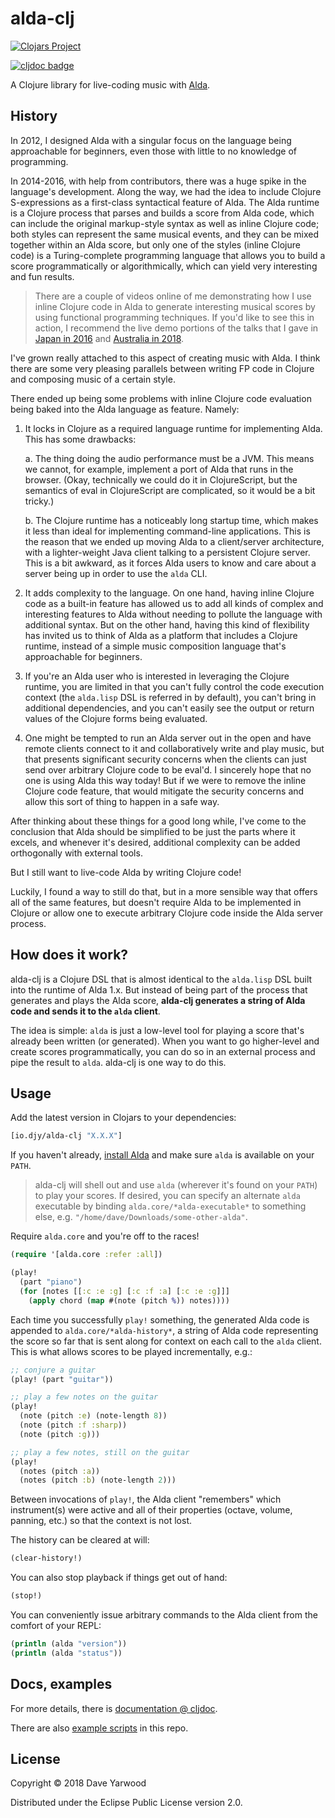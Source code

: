 # alda-clj

[![Clojars Project](https://img.shields.io/clojars/v/io.djy/alda-clj.svg)](https://clojars.org/io.djy/alda-clj)

[![cljdoc badge](https://cljdoc.org/badge/io.djy/alda-clj)](https://cljdoc.org/d/io.djy/alda-clj/0.1.1)

A Clojure library for live-coding music with [Alda](https://alda.io).

## History

In 2012, I designed Alda with a singular focus on the language being
approachable for beginners, even those with little to no knowledge of
programming.

In 2014-2016, with help from contributors, there was a huge spike in the
language's development. Along the way, we had the idea to include Clojure
S-expressions as a first-class syntactical feature of Alda. The Alda runtime is
a Clojure process that parses and builds a score from Alda code, which can
include the original markup-style syntax as well as inline Clojure code; both
styles can represent the same musical events, and they can be mixed together
within an Alda score, but only one of the styles (inline Clojure code) is a
Turing-complete programming language that allows you to build a score
programmatically or algorithmically, which can yield very interesting and fun
results.

> There are a couple of videos online of me demonstrating how I use inline
> Clojure code in Alda to generate interesting musical scores by using
> functional programming techniques. If you'd like to see this in action, I
> recommend the live demo portions of the talks that I gave in [Japan in
> 2016][farm2016] and [Australia in 2018][compose2018].

[farm2016]: https://youtu.be/c5pCFtwO4j8?t=374
[compose2018]: https://youtu.be/7nbBSwopG-E?t=593

I've grown really attached to this aspect of creating music with Alda. I think
there are some very pleasing parallels between writing FP code in Clojure and
composing music of a certain style.

There ended up being some problems with inline Clojure code evaluation being
baked into the Alda language as feature. Namely:

1. It locks in Clojure as a required language runtime for implementing Alda.
   This has some drawbacks:

   a. The thing doing the audio performance must be a JVM. This means we cannot,
      for example, implement a port of Alda that runs in the browser. (Okay,
      technically we could do it in ClojureScript, but the semantics of eval in
      ClojureScript are complicated, so it would be a bit tricky.)

   b. The Clojure runtime has a noticeably long startup time, which makes it
      less than ideal for implementing command-line applications. This is the
      reason that we ended up moving Alda to a client/server architecture, with
      a lighter-weight Java client talking to a persistent Clojure server. This
      is a bit awkward, as it forces Alda users to know and care about a server
      being up in order to use the `alda` CLI.

2. It adds complexity to the language. On one hand, having inline Clojure code
   as a built-in feature has allowed us to add all kinds of complex and
   interesting features to Alda without needing to pollute the language with
   additional syntax. But on the other hand, having this kind of flexibility has
   invited us to think of Alda as a platform that includes a Clojure runtime,
   instead of a simple music composition language that's approachable for
   beginners.

3. If you're an Alda user who is interested in leveraging the Clojure runtime,
   you are limited in that you can't fully control the code execution context
   (the `alda.lisp` DSL is referred in by default), you can't bring in
   additional dependencies, and you can't easily see the output or return values
   of the Clojure forms being evaluated.

4. One might be tempted to run an Alda server out in the open and have remote
   clients connect to it and collaboratively write and play music, but that
   presents significant security concerns when the clients can just send over
   arbitrary Clojure code to be eval'd. I sincerely hope that no one is using
   Alda this way today! But if we were to remove the inline Clojure code
   feature, that would mitigate the security concerns and allow this sort of
   thing to happen in a safe way.

After thinking about these things for a good long while, I've come to the
conclusion that Alda should be simplified to be just the parts where it excels,
and whenever it's desired, additional complexity can be added orthogonally with
external tools.

But I still want to live-code Alda by writing Clojure code!

Luckily, I found a way to still do that, but in a more sensible way that offers
all of the same features, but doesn't require Alda to be implemented in Clojure
or allow one to execute arbitrary Clojure code inside the Alda server process.

## How does it work?

alda-clj is a Clojure DSL that is almost identical to the `alda.lisp` DSL built
into the runtime of Alda 1.x. But instead of being part of the process that
generates and plays the Alda score, **alda-clj generates a string of Alda code
and sends it to the `alda` client**.

The idea is simple: `alda` is just a low-level tool for playing a score that's
already been written (or generated). When you want to go higher-level and create
scores programmatically, you can do so in an external process and pipe the
result to `alda`. alda-clj is one way to do this.

## Usage

Add the latest version in Clojars to your dependencies:

```clojure
[io.djy/alda-clj "X.X.X"]
```

If you haven't already, [install
Alda](https://github.com/alda-lang/alda#installation) and make sure `alda` is
available on your `PATH`.

> alda-clj will shell out and use `alda` (wherever it's found on your `PATH`) to
> play your scores. If desired, you can specify an alternate `alda` executable
> by binding `alda.core/*alda-executable*` to something else, e.g.
> `"/home/dave/Downloads/some-other-alda"`.

Require `alda.core` and you're off to the races!

```clojure
(require '[alda.core :refer :all])

(play!
  (part "piano")
  (for [notes [[:c :e :g] [:c :f :a] [:c :e :g]]]
    (apply chord (map #(note (pitch %)) notes))))
```

Each time you successfully `play!` something, the generated Alda code is
appended to `alda.core/*alda-history*`, a string of Alda code representing the
score so far that is sent along for context on each call to the `alda` client.
This is what allows scores to be played incrementally, e.g.:

```clojure
;; conjure a guitar
(play! (part "guitar"))

;; play a few notes on the guitar
(play!
  (note (pitch :e) (note-length 8))
  (note (pitch :f :sharp))
  (note (pitch :g)))

;; play a few notes, still on the guitar
(play!
  (notes (pitch :a))
  (notes (pitch :b) (note-length 2)))
```

Between invocations of `play!`, the Alda client "remembers" which instrument(s)
were active and all of their properties (octave, volume, panning, etc.) so that
the context is not lost.

The history can be cleared at will:

```clojure
(clear-history!)
```

You can also stop playback if things get out of hand:

```clojure
(stop!)
```

You can conveniently issue arbitrary commands to the Alda client from the
comfort of your REPL:

```clojure
(println (alda "version"))
(println (alda "status"))
```

## Docs, examples

For more details, there is [documentation @
cljdoc](https://cljdoc.org/d/io.djy/alda-clj/CURRENT).

There are also [example scripts](examples) in this repo.

## License

Copyright © 2018 Dave Yarwood

Distributed under the Eclipse Public License version 2.0.
